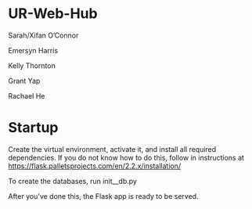 # UR-Web-Hub
Sarah/Xifan O’Connor

Emersyn Harris

Kelly Thornton

Grant Yap

Rachael He 

# Startup

Create the virtual environment, activate it, and install all required dependencies. If you do not know how to do this, follow in instructions at https://flask.palletsprojects.com/en/2.2.x/installation/

To create the databases, run init__db.py

After you've done this, the Flask app is ready to be served.